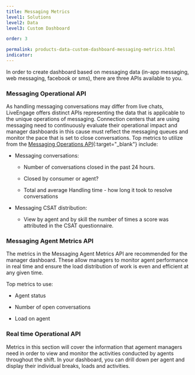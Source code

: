 ```yaml
---
title: Messaging Metrics
level1: Solutions
level2: Data
level3: Custom Dashboard

order: 3

permalink: products-data-custom-dashboard-messaging-metrics.html
indicator:
---
```


In order to create dashboard based on messaging data (in-app messaging, web messaging, facebook or sms), there are three APIs available to you.

### Messaging Operational API

As handling messaging conversations may differ from live chats, LiveEngage offers distinct APIs representing the data that is applicable to the unique operations of messaging.  Connection centers that are using messaging need to continuously evaluate their operational impact and manager dashboards in this cause must reflect the messaging queues and monitor the pace that is set to close conversations. Top metrics to utilize from the [Messaging Operations API](data-messaging-operations-overview.html){:target="_blank"} include:

* Messaging conversations: 

	* Number of conversations closed in the past 24 hours.

	* Closed  by consumer or agent? 

	* Total and average Handling time - how long it took to resolve conversations

* Messaging CSAT distribution:

	* View by agent and by skill the number of times a score was attributed in the CSAT questionnaire.  

### Messaging Agent Metrics API 

The metrics in the Messaging Agent Metrics API are recommended for the manager dashboard.  These allow managers to monitor agent performance in real time and ensure the load distribution of work is even and efficient at any given time. 

Top metrics to use:

* Agent status

* Number of open conversations

* Load on agent

### Real time Operational API

Metrics in this section will cover the information that agement managers need in order to view and monitor the activities conducted by agents throughout the shift.  In your dashboard, you can drill down per agent and display their individual breaks, loads and activities. 
